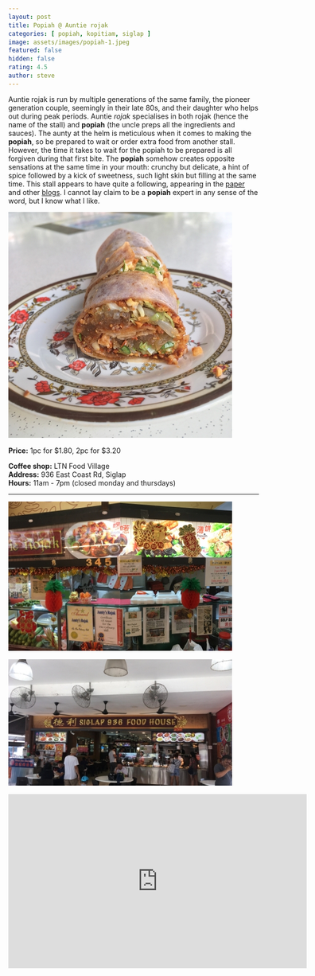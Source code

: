 ```yaml
---
layout: post
title: Popiah @ Auntie rojak
categories: [ popiah, kopitiam, siglap ]
image: assets/images/popiah-1.jpeg
featured: false
hidden: false
rating: 4.5
author: steve
---
```


Auntie rojak is run by multiple generations of the same family, the pioneer generation couple, seemingly in their late 80s, and their daughter who helps out during peak periods. Auntie *rojak* specialises in both rojak (hence the name of the stall) and **popiah** (the uncle preps all the ingredients and sauces). The aunty at the helm is meticulous when it comes to making the **popiah**, so be prepared to wait or order extra food from another stall. However, the time it takes to wait for the popiah to be prepared is all forgiven during that first bite. The **popiah** somehow creates opposite sensations at the same time in your mouth: crunchy but delicate, a hint of spice followed by a kick of sweetness, such light skin but filling at the same time. This stall appears to have quite a following, appearing in the [paper](https://www.tnp.sg/lifestyle/makan/one-fm-food-fight-39) and other [blogs](http://islifearecipe.net/popiah-and-our-auntie-rojak/). I cannot lay claim to be a **popiah** expert in any sense of the word, but I know what I like.

![popiah](/assets/images/popiah-2.jpeg "Popiah")

**Price:** 1pc for $1.80, 2pc for $3.20

**Coffee shop:** LTN Food Village  
**Address:** 936 East Coast Rd, Siglap  
**Hours:** 11am - 7pm (closed monday and thursdays)  

***  

![Auntie rojak](/assets/images/auntie-rojak-collage.jpg "Auntie rojak")

![Ltn eating house](/assets/images/siglap-beer-garden.jpeg "LTN Eating House")

<iframe src="https://www.google.com/maps/embed?pb=!1m14!1m8!1m3!1d15955.086813156933!2d103.9255317!3d1.3123947!3m2!1i1024!2i768!4f13.1!3m3!1m2!1s0x0%3A0x8579d6c94625a6a6!2s936%20LTN%20Food%20House!5e0!3m2!1sen!2ssg!4v1569412280651!5m2!1sen!2ssg" width="600" height="350" frameborder="0" style="border:0;" allowfullscreen=""></iframe>